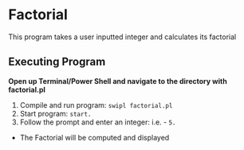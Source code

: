 # Factorial
This program takes a user inputted integer and calculates its factorial

## Executing Program
**Open up Terminal/Power Shell and navigate to the directory with factorial.pl**
1. Compile and run program: ``` swipl factorial.pl ```
2. Start program: ``` start. ```
3. Follow the prompt and enter an integer: i.e. - ``` 5. ```
* The Factorial will be computed and displayed
